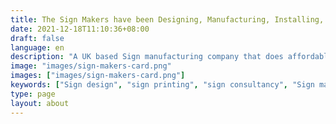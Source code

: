```yaml
---
title: The Sign Makers have been Designing, Manufacturing, Installing, Signs for over 70 years 
date: 2021-12-18T11:10:36+08:00
draft: false
language: en
description: "A UK based Sign manufacturing company that does affordable, custom made sign designs and installation nationwide"
image: "images/sign-makers-card.png"
images: ["images/sign-makers-card.png"]
keywords: ["Sign design", "sign printing", "sign consultancy", "Sign maintenance", "Sign repair"]
type: page
layout: about
---
```

